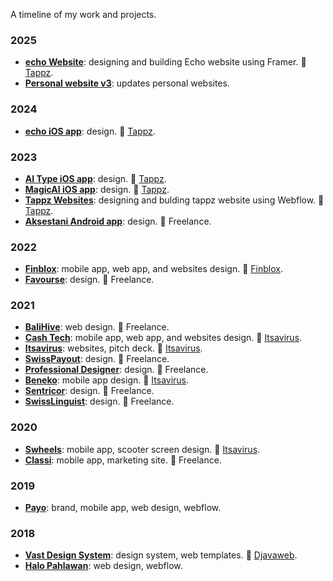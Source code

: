 
A timeline of my work and projects. 

### 2025
- **[echo Website](https://getecho.net/)**: designing and building Echo website using Framer. 💼 [Tappz](https://www.tappz.com/).  
- **[Personal website v3](https://iosipratama.com/)**: updates personal websites. 


### 2024
- **[echo iOS app](#)**: design. 💼 [Tappz](https://www.tappz.com/). 


### 2023
- **[AI Type iOS app](#)**: design. 💼 [Tappz](https://www.tappz.com/).
- **[MagicAI iOS app](#)**: design. 💼 [Tappz](https://www.tappz.com/).
- **[Tappz Websites](#)**: designing and bulding tappz website using Webflow. 💼 [Tappz](https://www.tappz.com/).
- **[Aksestani Android app](#)**: design. 🧢 Freelance.


### 2022
- **[Finblox](#)**: mobile app, web app, and websites design. 💼 [Finblox](https://finblox.com/).
- **[Favourse](#)**: design. 🧢 Freelance.


### 2021
- **[BaliHive](#)**: web design. 🧢 Freelance.
- **[Cash Tech](#)**: mobile app, web app, and websites design. 💼 [Itsavirus](https://itsavirus.com/).
- **[Itsavirus](#)**: websites, pitch deck. 💼 [Itsavirus](https://itsavirus.com/).
- **[SwissPayout](#)**: design. 🧢 Freelance.
- **[Professional Designer](#)**: design. 🧢 Freelance.
- **[Beneko](#)**: mobile app design. 💼 [Itsavirus](https://itsavirus.com/).
- **[Sentricor](#)**: design. 🧢 Freelance.
- **[SwissLinguist](#)**: design. 🧢 Freelance.

### 2020
- **[Swheels](#)**: mobile app, scooter screen design. 💼 [Itsavirus](https://itsavirus.com/). 
- **[Classi](#)**: mobile app, marketing site. 🧢 Freelance.

### 2019
- **[Payo](#)**: brand, mobile app, web design, webflow. 


### 2018
- **[Vast Design System](#)**: design system, web templates. 💼 [Djavaweb](https://www.djavaweb.com/). 
- **[Halo Pahlawan](#)**: web design, webflow.


